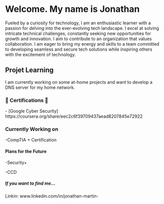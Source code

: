 # Welcome. My name is Jonathan

Fueled by a curiosity for technology, I am an enthusiastic learner with a passion for delving into the ever-evolving tech landscape. I excel at solving intricate technical challenges, constantly seeking new opportunities for growth and innovation. I aim to contribute to an organization that values collaboration. I am eager to bring my energy and skills to a team committed to developing seamless and secure tech solutions while inspiring others with the excitement of technology.

<h2> Projet Learning  </h2> 
I am currently working on some at-home projects and want to develop a DNS server for my home network.
<h3> 📝 Certifications 📝 </h3>
- [Google Cyber Security] https://coursera.org/share/eec2c6f39709437aead8207845e72922 
<h3> Currently Working on </h3>
-CompTIA + Certification 
<h4>Plans for the Future </h4>
-Security+

-CCD
<h5>If you want to find me...</h5>
Linkin: www.linkedin.com/in/jonathan-martin-
